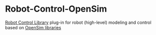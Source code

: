 # Robot-Control-OpenSim
[Robot Control Library](https://github.com/Bitiquinho/Robot-Control-Library) plug-in for robot (high-level) modeling and control based on [OpenSim libraries](https://github.com/opensim-org/opensim-core)
